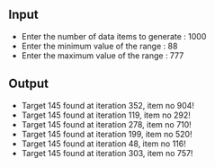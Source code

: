 ## Input
- Enter the number of data items to generate : 1000
- Enter the minimum value of the range : 88
- Enter the maximum value of the range : 777

## Output
- Target 145 found at iteration 352, item no 904!
- Target 145 found at iteration 119, item no 292!
- Target 145 found at iteration 278, item no 710!
- Target 145 found at iteration 199, item no 520!
- Target 145 found at iteration 48, item no 116!
- Target 145 found at iteration 303, item no 757!
